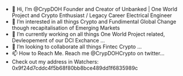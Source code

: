 - 👋 Hi, I’m @CrypDOH Founder and Creator of Unbanked | One World Project and Crypto Enthusiast / Legacy Career Electrical Engineer
- 👀 I’m interested in all things Crypto and Fundimental Global Change though recapitalisation of Emerging Markets 
- 🌱 I’m currently working on all things One World Project related, Devleopement of our DCI Exchance ...
- 💞️ I’m looking to collaborate all things Fintec Crypto  ...
- 📫 How to Reach Me. Reach me @CrypDOHCrypto on twitter...
- Check out my address in Watchers: 0x9f24d7cddc4f5b68f80bb8bce489dd1f6835989c
<!---
CrypDOH/CrypDOH is a ✨ special ✨ repository because its `README.md` (this file) appears on your GitHub profile.
You can click the Preview link to take a look at your changes.
--->
